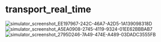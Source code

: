 # transport_real_time

![simulator_screenshot_EE197967-242C-46A7-A2D5-1A139098318D](https://user-images.githubusercontent.com/27118779/144643514-3b30a9e7-042c-4a79-ab8f-b66275bdc670.png)
![simulator_screenshot_A5EA0908-2745-4119-9324-01EE62BBBAB7](https://user-images.githubusercontent.com/27118779/143921130-a6cd1d17-a25c-4012-8a09-0b9eb4b42a52.png)
![simulator_screenshot_2795D246-7A49-474E-A489-03DADC3555FB](https://user-images.githubusercontent.com/27118779/144093425-4bb1c7b2-74c4-4be7-9273-47c813023fe4.png)
